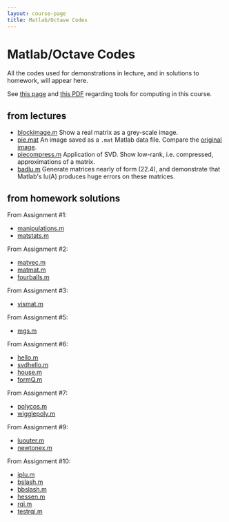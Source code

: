 ```yaml
---
layout: course-page
title: Matlab/Octave Codes
---
```


# Matlab/Octave Codes

All the codes used for demonstrations in lecture, and in solutions to homework, will appear here.

See [this page](computing) and [this PDF](https://bueler.github.io/compareMOP.pdf) regarding tools for computing in this course.

## from lectures

  * [blockimage.m](assets/codes/F23/blockimage.m)  Show a real matrix as a grey-scale image.
  * [pie.mat](assets/codes/F23/pie.mat)  An image saved as a `.mat` Matlab data file.  Compare the [original image](assets/codes/F23/pie.png).
  * [piecompress.m](assets/codes/F23/piecompress.m)  Application of SVD.  Show low-rank, i.e. compressed, approximations of a matrix.
  * [badlu.m](assets/codes/F23/badlu.m)  Generate matrices nearly of form (22.4), and demonstrate that Matlab's lu(A) produces huge errors on these matrices.

## from homework solutions

From Assignment #1:

  * [manipulations.m](assets/codes/F23/manipulations.m)
  * [matstats.m](assets/codes/F23/matstats.m)

From Assignment #2:

  * [matvec.m](assets/codes/F23/matvec.m)
  * [matmat.m](assets/codes/F23/matmat.m)
  * [fourballs.m](assets/codes/F23/fourballs.m)

From Assignment #3:

  * [vismat.m](assets/codes/F23/vismat.m)

From Assignment #5:

  * [mgs.m](assets/codes/F23/mgs.m)

From Assignment #6:

  * [hello.m](assets/codes/F23/hello.m)
  * [svdhello.m](assets/codes/F23/svdhello.m)
  * [house.m](assets/codes/F23/house.m)
  * [formQ.m](assets/codes/F23/formQ.m)

From Assignment #7:

  * [polycos.m](assets/codes/F23/polycos.m)
  * [wigglepoly.m](assets/codes/F23/wigglepoly.m)

From Assignment #9:

  * [luouter.m](assets/codes/F23/luouter.m)
  * [newtonex.m](assets/codes/F23/newtonex.m)

From Assignment #10:

  * [iplu.m](assets/codes/F23/iplu.m)
  * [bslash.m](assets/codes/F23/bslash.m)
  * [bbslash.m](assets/codes/F23/bbslash.m)
  * [hessen.m](assets/codes/F23/hessen.m)
  * [rqi.m](assets/codes/F23/rqi.m)
  * [testrqi.m](assets/codes/F23/testrqi.m)
